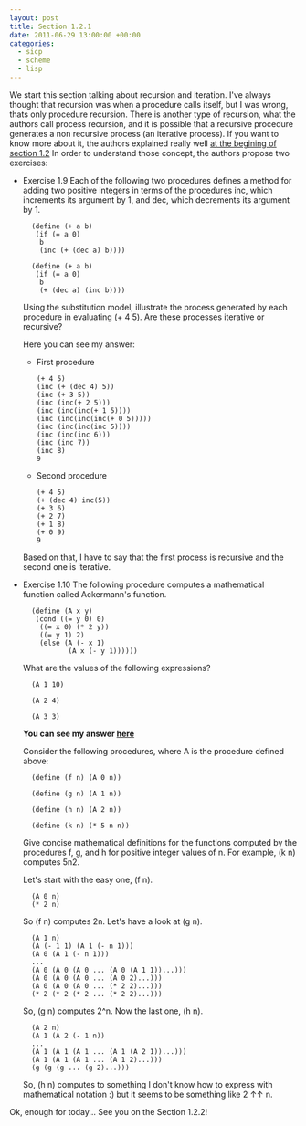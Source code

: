 ```yaml
---
layout: post
title: Section 1.2.1
date: 2011-06-29 13:00:00 +00:00
categories:
  - sicp
  - scheme
  - lisp
---
```

We start this section talking about recursion and iteration. I've always thought that recursion was when a procedure calls itself, but I was wrong, thats only procedure recursion. There is another type of recursion, what the authors call process recursion, and it is possible that a recursive procedure generates a non recursive process (an iterative process). If you want to know more about it, the authors explained really well [at the begining of section 1.2](http://www-mitpress.mit.edu/sicp/full-text/book/book-Z-H-11.html#%_sec_1.2)
In order to understand those concept, the authors propose two exercises:

- Exercise 1.9 Each of the following two procedures defines a method for adding two positive integers in terms of the procedures inc, which increments its argument by 1, and dec, which decrements its argument by 1.

        (define (+ a b)
         (if (= a 0)
          b
          (inc (+ (dec a) b))))

        (define (+ a b)
         (if (= a 0)
          b
          (+ (dec a) (inc b))))

  Using the substitution model, illustrate the process generated by each procedure in evaluating (+ 4 5). Are these processes iterative or recursive?

  Here you can see my answer:

  - First procedure

        (+ 4 5)
        (inc (+ (dec 4) 5))
        (inc (+ 3 5))
        (inc (inc(+ 2 5)))
        (inc (inc(inc(+ 1 5))))
        (inc (inc(inc(inc(+ 0 5)))))
        (inc (inc(inc(inc 5))))
        (inc (inc(inc 6)))
        (inc (inc 7))
        (inc 8)
        9

  - Second procedure

        (+ 4 5)
        (+ (dec 4) inc(5))
        (+ 3 6)
        (+ 2 7)
        (+ 1 8)
        (+ 0 9)
        9

  Based on that, I have to say that the first process is recursive and the second one is iterative.

- Exercise 1.10 The following procedure computes a mathematical function called Ackermann's function.

        (define (A x y)
         (cond ((= y 0) 0)
          ((= x 0) (* 2 y))
          ((= y 1) 2)
          (else (A (- x 1)
                 (A x (- y 1))))))

  What are the values of the following expressions?

        (A 1 10)

        (A 2 4)

        (A 3 3)

  **You can see my answer [here](https://github.com/plagelao/SICP/blob/master/exercises/chapter-1/exercise-10.scm)**

  Consider the following procedures, where A is the procedure defined above:

        (define (f n) (A 0 n))

        (define (g n) (A 1 n))

        (define (h n) (A 2 n))

        (define (k n) (* 5 n n))

  Give concise mathematical definitions for the functions computed by the procedures f, g, and h for positive integer values of n. For example, (k n) computes 5n2.

  Let's start with the easy one, (f n).

        (A 0 n)
        (* 2 n)

  So (f n) computes 2n. Let's have a look at (g n).

        (A 1 n)
        (A (- 1 1) (A 1 (- n 1)))
        (A 0 (A 1 (- n 1)))
        ...
        (A 0 (A 0 (A 0 ... (A 0 (A 1 1))...)))
        (A 0 (A 0 (A 0 ... (A 0 2)...)))
        (A 0 (A 0 (A 0 ... (* 2 2)...)))
        (* 2 (* 2 (* 2 ... (* 2 2)...)))

  So, (g n) computes 2^n. Now the last one, (h n).

        (A 2 n)
        (A 1 (A 2 (- 1 n))
        ...
        (A 1 (A 1 (A 1 ... (A 1 (A 2 1))...)))
        (A 1 (A 1 (A 1 ... (A 1 2)...)))
        (g (g (g ... (g 2)...)))

  So, (h n) computes to something I don't know how to express with mathematical notation :) but it seems to be something like 2 &uarr;&uarr; n.

Ok, enough for today... See you on the Section 1.2.2!
